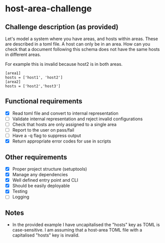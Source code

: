 # host-area-challenge

## Challenge description (as provided)
Let's model a system where you have areas, and hosts within areas.
These are described in a toml file. A host can only be in an area.
How can you check that a document following this schema does not have the same hosts in different areas.

For example this is invalid because host2 is in both areas.
```
[area1]
hosts = ['host1', 'host2']
[area2]
hosts = ['host2','host3']
```

## Functional requirements
- [x] Read toml file and convert to internal representation
- [ ] Validate internal representation and reject invalid configurations
- [ ] Check that hosts are only assigned to a single area
- [ ] Report to the user on pass/fail
- [ ] Have a -q flag to suppress output
- [x] Return appropriate error codes for use in scripts

## Other requirements
- [x] Proper project structure (setuptools)
- [x] Manage any dependencies
- [x] Well defined entry point and CLI
- [x] Should be easily deployable
- [x] Testing
- [ ] Logging

## Notes
* In the provided example I have uncapitalised the "hosts" key as TOML is case-sensitive.
  I am assuming that a host-area TOML file with a capitalised "hosts" key is invalid.
